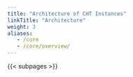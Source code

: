 ```yaml
---
title: "Architecture of CHT Instances"
linkTitle: "Architecture"
weight: 3
aliases:
   - /core
   - /core/overview/
---
```


{{< subpages >}}
